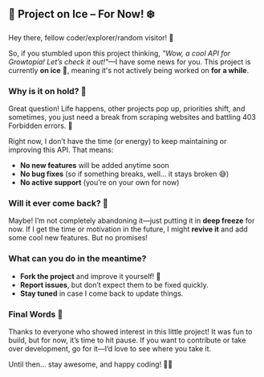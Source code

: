 ## 🚧 **Project on Ice – For Now!** ❄️  

Hey there, fellow coder/explorer/random visitor! 👋  

So, if you stumbled upon this project thinking, *"Wow, a cool API for Growtopia! Let’s check it out!"*—I have some news for you. This project is currently **on ice** 🧊, meaning it's not actively being worked on **for a while**.  

### **Why is it on hold?** 🤔  
Great question! Life happens, other projects pop up, priorities shift, and sometimes, you just need a break from scraping websites and battling 403 Forbidden errors. 🚧  

Right now, I don’t have the time (or energy) to keep maintaining or improving this API. That means:  
- **No new features** will be added anytime soon  
- **No bug fixes** (so if something breaks, well... it stays broken 😅)  
- **No active support** (you’re on your own for now)  

### **Will it ever come back?** 🔄  
Maybe! I’m not completely abandoning it—just putting it in **deep freeze** for now. If I get the time or motivation in the future, I might **revive it** and add some cool new features. But no promises!  

### **What can you do in the meantime?**  
- **Fork the project** and improve it yourself! 🚀  
- **Report issues**, but don’t expect them to be fixed quickly.  
- **Stay tuned** in case I come back to update things.  

### **Final Words** 📝  
Thanks to everyone who showed interest in this little project! It was fun to build, but for now, it’s time to hit pause. If you want to contribute or take over development, go for it—I’d love to see where you take it.  

Until then... stay awesome, and happy coding! 🎩✨  
